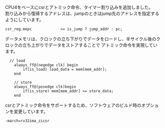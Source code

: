 CPU4をベースにcsrとアトミック命令、タイマー割り込みを追加しました。</br>
割り込みから復帰するアドレスは、jumpのときはjump先のアドレスを指定するようにしています。

```
csr_reg.mepc             <= is_jump ? jump_addr : pc;
```

データメモリは、クロックの立ち下がりでデータをロードし、半サイクル後のクロックの立ち上がりでデータをストアすることで
アトミック命令を実現しています。
```
  // load
    always_ff@(negedge clk) begin
        if(is_load) load_data = mem[mem_addr];
    end
    
    // store
    always_ff@(posedge clk)begin
        if(is_store) mem[mem_addr] <= store_data;
    end
```

csrとアトミック命令をサポートするため、ソフトウェアのビルド時のオプションを変更しています。
```
-march=rv32ima_zicsr
```
